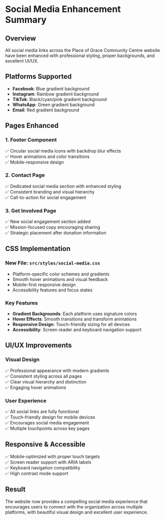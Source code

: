 # Social Media Enhancement Summary

## Overview
All social media links across the Place of Grace Community Centre website have been enhanced with professional styling, proper backgrounds, and excellent UI/UX.

## Platforms Supported
- **Facebook**: Blue gradient background
- **Instagram**: Rainbow gradient background  
- **TikTok**: Black/cyan/pink gradient background
- **WhatsApp**: Green gradient background
- **Email**: Red gradient background

## Pages Enhanced

### 1. Footer Component
✅ Circular social media icons with backdrop blur effects  
✅ Hover animations and color transitions  
✅ Mobile-responsive design  

### 2. Contact Page  
✅ Dedicated social media section with enhanced styling  
✅ Consistent branding and visual hierarchy  
✅ Call-to-action for social engagement  

### 3. Get Involved Page
✅ New social engagement section added  
✅ Mission-focused copy encouraging sharing  
✅ Strategic placement after donation information  

## CSS Implementation

### New File: `src/styles/social-media.css`
- Platform-specific color schemes and gradients
- Smooth hover animations and visual feedback
- Mobile-first responsive design
- Accessibility features and focus states

### Key Features
- **Gradient Backgrounds**: Each platform uses signature colors
- **Hover Effects**: Smooth transitions and transform animations
- **Responsive Design**: Touch-friendly sizing for all devices
- **Accessibility**: Screen reader and keyboard navigation support

## UI/UX Improvements

### Visual Design
✅ Professional appearance with modern gradients  
✅ Consistent styling across all pages  
✅ Clear visual hierarchy and distinction  
✅ Engaging hover animations  

### User Experience  
✅ All social links are fully functional  
✅ Touch-friendly design for mobile devices  
✅ Encourages social media engagement  
✅ Multiple touchpoints across key pages  

## Responsive & Accessible
✅ Mobile-optimized with proper touch targets  
✅ Screen reader support with ARIA labels  
✅ Keyboard navigation compatibility  
✅ High contrast mode support  

## Result
The website now provides a compelling social media experience that encourages users to connect with the organization across multiple platforms, with beautiful visual design and excellent user experience.
